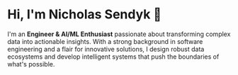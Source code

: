 # Hi, I'm Nicholas Sendyk 👋

I'm an **Engineer & AI/ML Enthusiast** passionate about transforming complex data into actionable insights. With a strong background in software engineering and a flair for innovative solutions, I design robust data ecosystems and develop intelligent systems that push the boundaries of what's possible.
